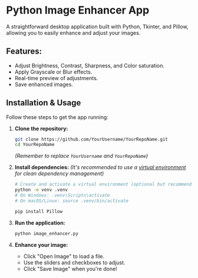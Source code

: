 # Python Image Enhancer App

A straightforward desktop application built with Python, Tkinter, and Pillow, allowing you to easily enhance and adjust your images.

## Features:

*   Adjust Brightness, Contrast, Sharpness, and Color saturation.
*   Apply Grayscale or Blur effects.
*   Real-time preview of adjustments.
*   Save enhanced images.

## Installation & Usage

Follow these steps to get the app running:

1.  **Clone the repository:**
    ```bash
    git clone https://github.com/YourUsername/YourRepoName.git
    cd YourRepoName
    ```
    *(Remember to replace `YourUsername` and `YourRepoName`)*

2.  **Install dependencies:**
    *(It's recommended to use a [virtual environment](https://docs.python.org/3/library/venv.html) for clean dependency management)*
    ```bash
    # Create and activate a virtual environment (optional but recommended)
    python -m venv .venv
    # On Windows: .venv\Scripts\activate
    # On macOS/Linux: source .venv/bin/activate

    pip install Pillow
    ```

3.  **Run the application:**
    ```bash
    python image_enhancer.py
    ```

4.  **Enhance your image:**
    *   Click "Open Image" to load a file.
    *   Use the sliders and checkboxes to adjust.
    *   Click "Save Image" when you're done!

